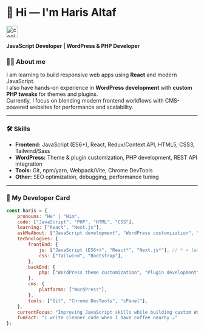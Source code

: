 # 👋 Hi — I'm Haris Altaf
<img src="https://emojis.slackmojis.com/emojis/images/1531849430/4246/blob-sunglasses.gif?1531849430" width="30" alt="cool-blob" />

**JavaScript Developer | WordPress & PHP Developer**

### 👨‍💻 About me
I am learning to build responsive web apps using **React** and modern JavaScript.  
I also have hands-on experience in **WordPress development** with **custom PHP tweaks** for themes and plugins.  
Currently, I focus on blending modern frontend workflows with CMS-powered websites for performance and scalability.

---

### 🛠️ Skills
- **Frontend:** JavaScript (ES6+), React, Redux/Context API, HTML5, CSS3, Tailwind/Sass  
- **WordPress:** Theme & plugin customization, PHP development, REST API integration  
- **Tools:** Git, npm/yarn, Webpack/Vite, Chrome DevTools  
- **Other:** SEO optimization, debugging, performance tuning

---

### 📜 My Developer Card
```javascript
const haris = {
    pronouns: "He" | "Him",
    code: ["JavaScript", "PHP", "HTML", "CSS"],
    learning: ["React", "Next.js"],
    askMeAbout: ["JavaScript development", "WordPress customization", "PHP tweaks", "frontend performance"],
    technologies: {
        frontEnd: {
            js: ["JavaScript (ES6+)", "React*", "Next.js*"], // * = learning
            css: ["Tailwind", "Bootstrap"],
        },
        backEnd: {
            php: ["WordPress theme customization", "Plugin development"],
        },
        cms: {
            platforms: ["WordPress"],
        },
        tools: ["Git", "Chrome DevTools", "cPanel"],
    },
    currentFocus: "Improving JavaScript skills while building custom WordPress solutions with PHP",
    funFact: "I write cleaner code when I have coffee nearby ☕"
};

